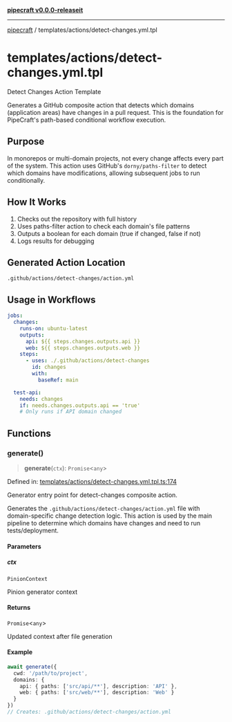 [**pipecraft v0.0.0-releaseit**](../../README.md)

***

[pipecraft](../../README.md) / templates/actions/detect-changes.yml.tpl

# templates/actions/detect-changes.yml.tpl

Detect Changes Action Template

Generates a GitHub composite action that detects which domains (application areas)
have changes in a pull request. This is the foundation for PipeCraft's path-based
conditional workflow execution.

## Purpose

In monorepos or multi-domain projects, not every change affects every part of the
system. This action uses GitHub's `dorny/paths-filter` to detect which domains
have modifications, allowing subsequent jobs to run conditionally.

## How It Works

1. Checks out the repository with full history
2. Uses paths-filter action to check each domain's file patterns
3. Outputs a boolean for each domain (true if changed, false if not)
4. Logs results for debugging

## Generated Action Location

`.github/actions/detect-changes/action.yml`

## Usage in Workflows

```yaml
jobs:
  changes:
    runs-on: ubuntu-latest
    outputs:
      api: ${{ steps.changes.outputs.api }}
      web: ${{ steps.changes.outputs.web }}
    steps:
      - uses: ./.github/actions/detect-changes
        id: changes
        with:
          baseRef: main

  test-api:
    needs: changes
    if: needs.changes.outputs.api == 'true'
    # Only runs if API domain changed
```

## Functions

### generate()

> **generate**(`ctx`): `Promise`\<`any`\>

Defined in: [templates/actions/detect-changes.yml.tpl.ts:174](https://github.com/jamesvillarrubia/pipecraft/blob/cb845e32e411a81bc157107558e393368b42ccf5/src/templates/actions/detect-changes.yml.tpl.ts#L174)

Generator entry point for detect-changes composite action.

Generates the `.github/actions/detect-changes/action.yml` file with domain-specific
change detection logic. This action is used by the main pipeline to determine which
domains have changes and need to run tests/deployment.

#### Parameters

##### ctx

`PinionContext`

Pinion generator context

#### Returns

`Promise`\<`any`\>

Updated context after file generation

#### Example

```typescript
await generate({
  cwd: '/path/to/project',
  domains: {
    api: { paths: ['src/api/**'], description: 'API' },
    web: { paths: ['src/web/**'], description: 'Web' }
  }
})
// Creates: .github/actions/detect-changes/action.yml
```
